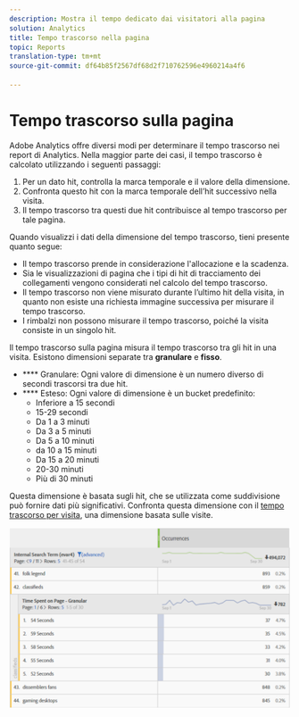 ```yaml
---
description: Mostra il tempo dedicato dai visitatori alla pagina
solution: Analytics
title: Tempo trascorso nella pagina
topic: Reports
translation-type: tm+mt
source-git-commit: df64b85f2567df68d2f710762596e4960214a4f6

---
```



# Tempo trascorso sulla pagina

Adobe Analytics offre diversi modi per determinare il tempo trascorso nei report di Analytics. Nella maggior parte dei casi, il tempo trascorso è calcolato utilizzando i seguenti passaggi:

1. Per un dato hit, controlla la marca temporale e il valore della dimensione.
2. Confronta questo hit con la marca temporale dell’hit successivo nella visita.
3. Il tempo trascorso tra questi due hit contribuisce al tempo trascorso per tale pagina.

Quando visualizzi i dati della dimensione del tempo trascorso, tieni presente quanto segue:

* Il tempo trascorso prende in considerazione l'allocazione e la scadenza.
* Sia le visualizzazioni di pagina che i tipi di hit di tracciamento dei collegamenti vengono considerati nel calcolo del tempo trascorso.
* Il tempo trascorso non viene misurato durante l’ultimo hit della visita, in quanto non esiste una richiesta immagine successiva per misurare il tempo trascorso.
* I rimbalzi non possono misurare il tempo trascorso, poiché la visita consiste in un singolo hit.

Il tempo trascorso sulla pagina misura il tempo trascorso tra gli hit in una visita. Esistono dimensioni separate tra **granulare** e **fisso**.

* **** Granulare: Ogni valore di dimensione è un numero diverso di secondi trascorsi tra due hit.
* **** Esteso: Ogni valore di dimensione è un bucket predefinito:
   * Inferiore a 15 secondi
   * 15-29 secondi
   * Da 1 a 3 minuti
   * Da 3 a 5 minuti
   * Da 5 a 10 minuti
   * da 10 a 15 minuti
   * Da 15 a 20 minuti
   * 20-30 minuti
   * Più di 30 minuti

Questa dimensione è basata sugli hit, che se utilizzata come suddivisione può fornire dati più significativi. Confronta questa dimensione con il [tempo trascorso per visita](reports-time-spent-per-visit.md), una dimensione basata sulle visite.

![Tempo trascorso](/help/components/c-variables/c-metrics/assets/time-spent1.png)
